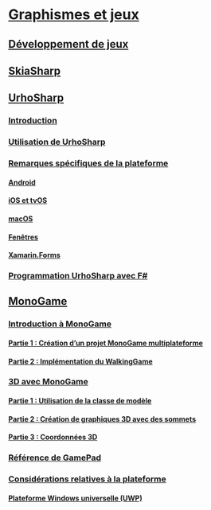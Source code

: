 # [Graphismes et jeux](index.yml)
## [Développement de jeux](game-development/index.md)

## [SkiaSharp](~/xamarin-forms/user-interface/graphics/skiasharp/index.md)

## [UrhoSharp](urhosharp/index.md)
### [Introduction](urhosharp/introduction.md)
### [Utilisation de UrhoSharp](urhosharp/using.md)
### [Remarques spécifiques de la plateforme](urhosharp/platform/index.md)
#### [Android](urhosharp/platform/android.md)
#### [iOS et tvOS](urhosharp/platform/ios.md)
#### [macOS](urhosharp/platform/mac.md)
#### [Fenêtres](urhosharp/platform/windows.md)
#### [Xamarin.Forms](urhosharp/platform/xamarin-forms.md)
### [Programmation UrhoSharp avec F#](urhosharp/fsharp.md)
## [MonoGame](monogame/index.md)
### [Introduction à MonoGame](monogame/introduction/index.md)
#### [Partie 1 : Création d’un projet MonoGame multiplateforme](monogame/introduction/part1.md)
#### [Partie 2 : Implémentation du WalkingGame](monogame/introduction/part2.md)
### [3D avec MonoGame](monogame/3d/index.md)
#### [Partie 1 : Utilisation de la classe de modèle](monogame/3d/part1.md)
#### [Partie 2 : Création de graphiques 3D avec des sommets](monogame/3d/part2.md)
#### [Partie 3 : Coordonnées 3D](monogame/3d/part3.md)
### [Référence de GamePad](monogame/input.md)
### [Considérations relatives à la plateforme](monogame/platforms/index.md)
#### [Plateforme Windows universelle (UWP)](monogame/platforms/uwp.md)
